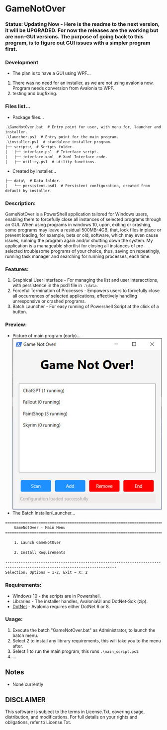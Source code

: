 # GameNotOver
### Status: Updating Now - Here is the readme to the next version, it will be UPGRADED. For now the releases are the working but are non-GUI versions. The purpose of going back to this program, is to figure out GUI issues with a simpler program first.

### Development
- The plan is to have a GUI using WPF...
1. There was no need for an installer, as we are not using avalonia now. Program needs conversion from Avalonia to WPF.
2. testing and bugfixing.

### Files list...
- Package files...
```
.\GameNotOver.bat  # Entry point for user, with menu for, launcher and installer.
.\launcher.ps1  # Entry point for the main program.
.\installer.ps1  # standalone installer program.
├── scripts\  # Scripts folder.
│   ├── interface.ps1  # Interface script.
│   ├── interface.xaml  # Xaml Interface code.
│   ├── utility.ps1  # utility functions.
```
- Created by installer...
```
├── data\  # Data folder.
│   └── persistent.psd1  # Persistent configuration, created from default by installer.
```

### Description:
GameNotOver is a PowerShell application tailored for Windows users, enabling them to forcefully close all instances of selected programs through an GUI. When using programs in windows 10, upon, exiting or crashing, some programs may leave a residual 500MB-4GB, that, lock files in place or prevent loading, for example, beta or old, software, which may even cause issues, running the program again and/or shutting down the system. My application is a manageable shortlist for closing all instances of pre-selected troublesome programs of your choice, thus, saving on repeatingly, running task manager and searching for running processes, each time.

### Features:
1. Graphical User Interface - For managing the list and user interacctions, with persistence in the psd1 file in `.\data`.
2. Forceful Termination of Processes - Empowers users to forcefully close all occurrences of selected applications, effectively handling unresponsive or crashed programs.
3. Batch Launcher - For easy running of Powershell Script at the click of a button.

### Preview:
- Picture of main program (early)...
![preview_image](media/WPF_GUI.jpg)
- The Batch Installer/Launcher...
```
========================================================================================================================
    GameNotOver - Main Menu
========================================================================================================================

    1. Launch GameNotOver

    2. Install Requirements

------------------------------------------------------------------------------------------------------------------------
Selection; Options = 1-2, Exit = X: 2
```


### Requirements:
- Windows 10 - the scripts are in Powershell.
- Libraries - The installer handles, AvaloniaUI and DotNet-Sdk (zip).
- [DotNet](https://dotnet.microsoft.com/en-us/download/dotnet/8.0) - Avalonia requires either DotNet 6 or 8.

### Usage:
1. Execute the batch "GameNotOver.bat" as Administrator, to launch the batch menu.
2. Select 2 to install any library requirements, this will take you to the menu after.
3. Select 1 to run the main program, this runs `.\main_script.ps1`.
4. ...

## Notes
- None currently

## DISCLAIMER
This software is subject to the terms in License.Txt, covering usage, distribution, and modifications. For full details on your rights and obligations, refer to License.Txt.
